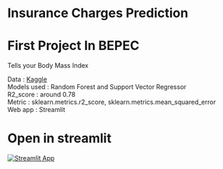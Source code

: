 # Insurance Charges Prediction

# First Project In BEPEC

Tells your Body Mass Index

Data         : [Kaggle](https://www.kaggle.com/code/sudhirnl7/linear-regression-tutorial/data) <br>
Models used  : Random Forest and Support Vector Regressor<br>
R2_score     : around 0.78 <br>
Metric       : sklearn.metrics.r2_score, sklearn.metrics.mean_squared_error <br>
Web app      : Streamlit <br>

# Open in streamlit
[![Streamlit App](https://static.streamlit.io/badges/streamlit_badge_black_white.svg)](https://share.streamlit.io/anudeep-k2001/learning/main/BEPEC/Projects/GymApp/app.py)
